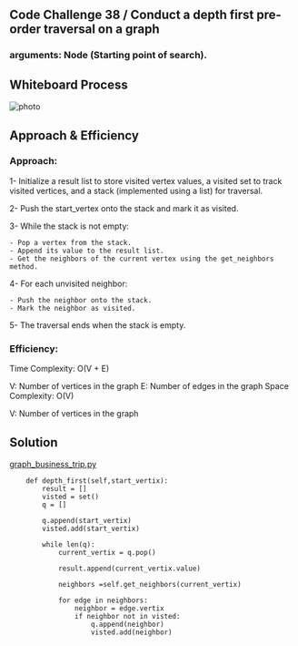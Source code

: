 ## Code Challenge 38 / Conduct a depth first pre-order traversal on a graph


### arguments:  Node (Starting point of search).



## Whiteboard Process
![photo](https://user-images.githubusercontent.com/125550572/261394545-26f55e41-d0db-4b66-b874-2125343040df.jpg)
## Approach & Efficiency



### Approach:
1- Initialize a result list to store visited vertex values, a visited set to track visited vertices, and a stack (implemented using a list) for traversal.

2- Push the start_vertex onto the stack and mark it as visited.

3- While the stack is not empty:

    - Pop a vertex from the stack.
    - Append its value to the result list.
    - Get the neighbors of the current vertex using the get_neighbors method.
4- For each unvisited neighbor:

    - Push the neighbor onto the stack.
    - Mark the neighbor as visited.
5- The traversal ends when the stack is empty.

### Efficiency:
Time Complexity: O(V + E)

V: Number of vertices in the graph
E: Number of edges in the graph
Space Complexity: O(V)

V: Number of vertices in the graph
## Solution
[graph_business_trip.py](../graph-depth-first/graph_depth_first/graph_depth_first.py)
```
    def depth_first(self,start_vertix):
        result = []
        visted = set()
        q = []

        q.append(start_vertix)
        visted.add(start_vertix)

        while len(q):
            current_vertix = q.pop()

            result.append(current_vertix.value)

            neighbors =self.get_neighbors(current_vertix)

            for edge in neighbors:
                neighbor = edge.vertix
                if neighbor not in visted:
                    q.append(neighbor)
                    visted.add(neighbor)
```
